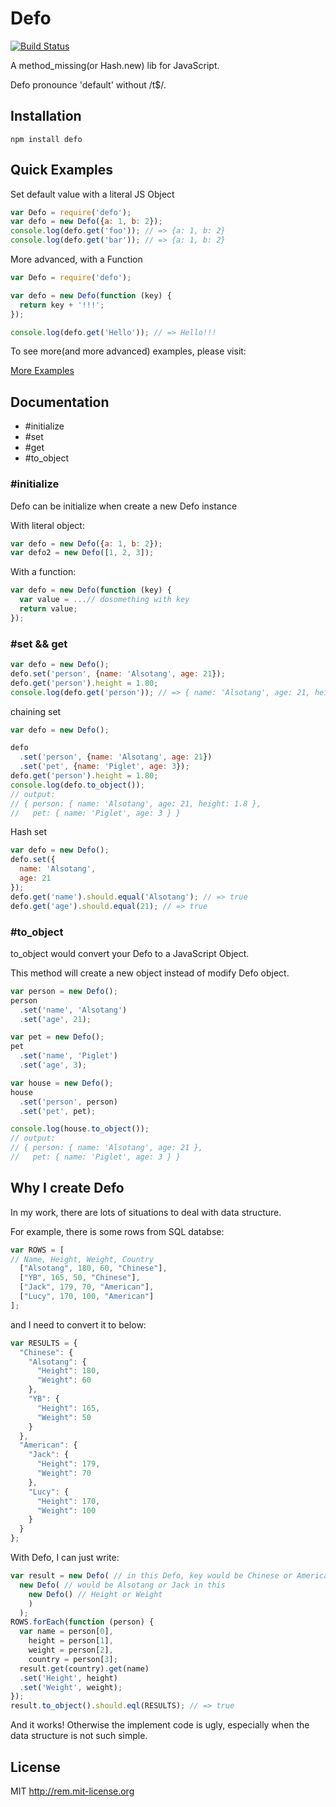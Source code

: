 # Defo

[![Build Status](https://travis-ci.org/alsotang/defo.png?branch=master)](https://travis-ci.org/alsotang/defo)

A method_missing(or Hash.new) lib for JavaScript.

Defo pronounce 'default' without /t$/.

## Installation

`npm install defo`

## Quick Examples

Set default value with a literal JS Object
```javascript
var Defo = require('defo');
var defo = new Defo({a: 1, b: 2});
console.log(defo.get('foo')); // => {a: 1, b: 2}
console.log(defo.get('bar')); // => {a: 1, b: 2}
```

More advanced, with a Function

```javascript
var Defo = require('defo');

var defo = new Defo(function (key) {
  return key + '!!!';
});

console.log(defo.get('Hello')); // => Hello!!!
```

To see more(and more advanced) examples, please visit:

[More Examples](https://github.com/alsotang/defo/blob/master/test/defo.test.js)

## Documentation

* #initialize
* #set
* #get
* #to_object

### #initialize

Defo can be initialize when create a new Defo instance

With literal object:

```javascript
var defo = new Defo({a: 1, b: 2});
var defo2 = new Defo([1, 2, 3]);
```

With a function:

```js
var defo = new Defo(function (key) {
  var value = ...// dosomething with key
  return value;
});
```

### #set && get

```js
var defo = new Defo();
defo.set('person', {name: 'Alsotang', age: 21});
defo.get('person').height = 1.80;
console.log(defo.get('person')); // => { name: 'Alsotang', age: 21, height: 1.8 }
```

chaining set

```js
var defo = new Defo();

defo
  .set('person', {name: 'Alsotang', age: 21})
  .set('pet', {name: 'Piglet', age: 3});
defo.get('person').height = 1.80;
console.log(defo.to_object());
// output:
// { person: { name: 'Alsotang', age: 21, height: 1.8 },
//   pet: { name: 'Piglet', age: 3 } }
```

Hash set
```js
var defo = new Defo();
defo.set({
  name: 'Alsotang',
  age: 21
});
defo.get('name').should.equal('Alsotang'); // => true
defo.get('age').should.equal(21); // => true
```

### #to_object

to_object would convert your Defo to a JavaScript Object.

This method will create a new object instead of modify Defo object.

```js
var person = new Defo();
person
  .set('name', 'Alsotang')
  .set('age', 21);

var pet = new Defo();
pet
  .set('name', 'Piglet')
  .set('age', 3);

var house = new Defo();
house
  .set('person', person)
  .set('pet', pet);

console.log(house.to_object());
// output:
// { person: { name: 'Alsotang', age: 21 },
//   pet: { name: 'Piglet', age: 3 } }
```

## Why I create Defo

In my work, there are lots of situations to deal with data structure.

For example, there is some rows from SQL databse:

```js
var ROWS = [
// Name, Height, Weight, Country
  ["Alsotang", 180, 60, "Chinese"],
  ["YB", 165, 50, "Chinese"],
  ["Jack", 179, 70, "American"],
  ["Lucy", 170, 100, "American"]
];
```

and I need to convert it to below:

```js
var RESULTS = {
  "Chinese": {
    "Alsotang": {
      "Height": 180,
      "Weight": 60
    },
    "YB": {
      "Height": 165,
      "Weight": 50
    }
  },
  "American": {
    "Jack": {
      "Height": 179,
      "Weight": 70
    },
    "Lucy": {
      "Height": 170,
      "Weight": 100
    }
  }
};
```

With Defo, I can just write:

```js
var result = new Defo( // in this Defo, key would be Chinese or American
  new Defo( // would be Alsotang or Jack in this
    new Defo() // Height or Weight
    )
  );
ROWS.forEach(function (person) {
  var name = person[0],
    height = person[1],
    weight = person[2],
    country = person[3];
  result.get(country).get(name)
  .set('Height', height)
  .set('Weight', weight);
});
result.to_object().should.eql(RESULTS); // => true
```

And it works! Otherwise the implement code is ugly, especially when the data structure is not such simple.

## License

MIT http://rem.mit-license.org